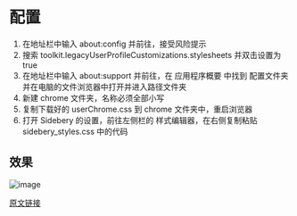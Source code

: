 # 配置

1. 在地址栏中输入 about:config 并前往，接受风险提示
2. 搜索 toolkit.legacyUserProfileCustomizations.stylesheets 并双击设置为 true
3. 在地址栏中输入 about:support 并前往，在 应用程序概要 中找到 配置文件夹 并在电脑的文件浏览器中打开并进入路径文件夹
4. 新建 chrome 文件夹，名称必须全部小写
5. 复制下载好的 userChrome.css 到 chrome 文件夹中，重启浏览器
6. 打开 Sidebery 的设置，前往左侧栏的 样式编辑器，在右侧复制粘贴 sidebery_styles.css 中的代码

## 效果
![image](https://photos.b1ink.icu/image.syxqwrp48.webp)

[原文链接](https://pkmer.cn/Pkmer-Docs/03-%E7%9F%A5%E8%AF%86%E7%AE%A1%E7%90%86%E5%B7%A5%E5%85%B7/%E7%94%9F%E4%BA%A7%E5%8A%9B%E6%A0%87%E9%85%8D-firefox%E5%BC%80%E5%90%AF%E5%9E%82%E7%9B%B4%E6%A0%87%E7%AD%BE%E9%A1%B5/)